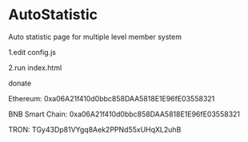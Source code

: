 # AutoStatistic
Auto statistic page for multiple level member system

1.edit config.js

2.run index.html

donate

Ethereum: 0xa06A21f410d0bbc858DAA5818E1E96fE03558321

BNB Smart Chain: 0xa06A21f410d0bbc858DAA5818E1E96fE03558321

TRON: TGy43Dp81VYgq8Aek2PPNd55xUHqXL2uhB
